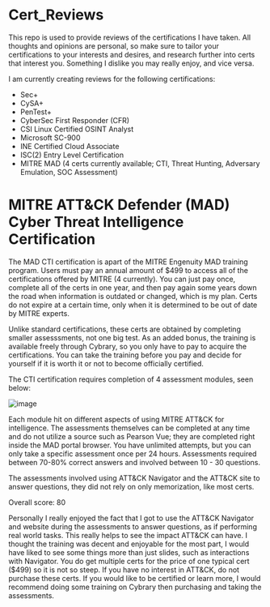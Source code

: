 # Cert_Reviews
This repo is used to provide reviews of the certifications I have taken. 
All thoughts and opinions are personal, so make sure to tailor your certifications to your interests and desires, and research further into certs that interest you.
Something I dislike you may really enjoy, and vice versa.

I am currently creating reviews for the following certifications:
- Sec+
- CySA+
- PenTest+
- CyberSec First Responder (CFR)
- CSI Linux Certified OSINT Analyst
- Microsoft SC-900
- INE Certified Cloud Associate
- ISC(2) Entry Level Certification
- MITRE MAD (4 certs currently available; CTI, Threat Hunting, Adversary Emulation, SOC Assessment)

# MITRE ATT&CK Defender (MAD) Cyber Threat Intelligence Certification

The MAD CTI certification is apart of the MITRE Engenuity MAD training program. Users must pay an annual amount of $499 to access all of the certifications offered by MITRE (4 currently). You can just pay once, complete all of the certs in one year, and then pay again some years down the road when information is outdated or changed, which is my plan. Certs do not expire at a certain time, only when it is determined to be out of date by MITRE experts.

Unlike standard certifications, these certs are obtained by completing smaller assesssments, not one big test. As an added bonus, the training is available freely through Cybrary, so you only have to pay to acquire the certifications. You can take the training before you pay and decide for yourself if it is worth it or not to become officially certified. 

The CTI certification requires completion of 4 assessment modules, seen below:

![image](https://user-images.githubusercontent.com/102703911/165873601-9aa3cba9-c0ac-43f9-a689-8d2b2aa75153.png)

Each module hit on different aspects of using MITRE ATT&CK for intelligence. The assessments themselves can be completed at any time and do not utilize a source such as Pearson Vue; they are completed right inside the MAD portal browser. You have unlimited attempts, but you can only take a specific assessment once per 24 hours. Assessments required between 70-80% correct answers and involved between 10 - 30 questions.

The assessments involved using ATT&CK Navigator and the ATT&CK site to answer questions, they did not rely on only memorization, like most certs. 

Overall score: 80

Personally I really enjoyed the fact that I got to use the ATT&CK Navigator and website during the assessments to answer questions, as if performing real world tasks. This really helps to see the impact ATT&CK can have. I thought the training was decent and enjoyable for the most part, I would have liked to see some things more than just slides, such as interactions with Navigator. You do get multiple certs for the price of one typical cert ($499) so it is not so steep. If you have no interest in ATT&CK, do not purchase these certs. If you would like to be certified or learn more, I would recommend doing some training on Cybrary then purchasing and taking the assessments.
